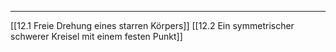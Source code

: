 ***

[[12.1 Freie Drehung eines starren Körpers]]
[[12.2 Ein symmetrischer schwerer Kreisel mit einem festen Punkt]]

